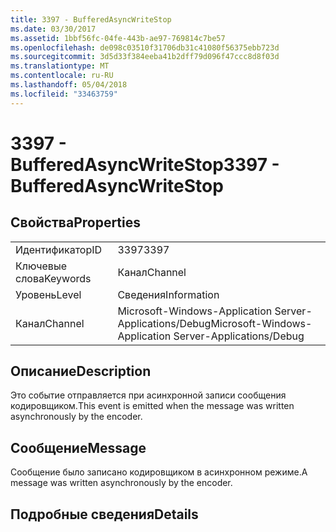```yaml
---
title: 3397 - BufferedAsyncWriteStop
ms.date: 03/30/2017
ms.assetid: 1bbf56fc-04fe-443b-ae97-769814c7be57
ms.openlocfilehash: de098c03510f31706db31c41080f56375ebb723d
ms.sourcegitcommit: 3d5d33f384eeba41b2dff79d096f47ccc8d8f03d
ms.translationtype: MT
ms.contentlocale: ru-RU
ms.lasthandoff: 05/04/2018
ms.locfileid: "33463759"
---
```

# <a name="3397---bufferedasyncwritestop"></a><span data-ttu-id="5dd6a-102">3397 - BufferedAsyncWriteStop</span><span class="sxs-lookup"><span data-stu-id="5dd6a-102">3397 - BufferedAsyncWriteStop</span></span>
## <a name="properties"></a><span data-ttu-id="5dd6a-103">Свойства</span><span class="sxs-lookup"><span data-stu-id="5dd6a-103">Properties</span></span>  
  
|||  
|-|-|  
|<span data-ttu-id="5dd6a-104">Идентификатор</span><span class="sxs-lookup"><span data-stu-id="5dd6a-104">ID</span></span>|<span data-ttu-id="5dd6a-105">3397</span><span class="sxs-lookup"><span data-stu-id="5dd6a-105">3397</span></span>|  
|<span data-ttu-id="5dd6a-106">Ключевые слова</span><span class="sxs-lookup"><span data-stu-id="5dd6a-106">Keywords</span></span>|<span data-ttu-id="5dd6a-107">Канал</span><span class="sxs-lookup"><span data-stu-id="5dd6a-107">Channel</span></span>|  
|<span data-ttu-id="5dd6a-108">Уровень</span><span class="sxs-lookup"><span data-stu-id="5dd6a-108">Level</span></span>|<span data-ttu-id="5dd6a-109">Сведения</span><span class="sxs-lookup"><span data-stu-id="5dd6a-109">Information</span></span>|  
|<span data-ttu-id="5dd6a-110">Канал</span><span class="sxs-lookup"><span data-stu-id="5dd6a-110">Channel</span></span>|<span data-ttu-id="5dd6a-111">Microsoft-Windows-Application Server-Applications/Debug</span><span class="sxs-lookup"><span data-stu-id="5dd6a-111">Microsoft-Windows-Application Server-Applications/Debug</span></span>|  
  
## <a name="description"></a><span data-ttu-id="5dd6a-112">Описание</span><span class="sxs-lookup"><span data-stu-id="5dd6a-112">Description</span></span>  
 <span data-ttu-id="5dd6a-113">Это событие отправляется при асинхронной записи сообщения кодировщиком.</span><span class="sxs-lookup"><span data-stu-id="5dd6a-113">This event is emitted when the message was written asynchronously by the encoder.</span></span>  
  
## <a name="message"></a><span data-ttu-id="5dd6a-114">Сообщение</span><span class="sxs-lookup"><span data-stu-id="5dd6a-114">Message</span></span>  
 <span data-ttu-id="5dd6a-115">Сообщение было записано кодировщиком в асинхронном режиме.</span><span class="sxs-lookup"><span data-stu-id="5dd6a-115">A message was written asynchronously by the encoder.</span></span>  
  
## <a name="details"></a><span data-ttu-id="5dd6a-116">Подробные сведения</span><span class="sxs-lookup"><span data-stu-id="5dd6a-116">Details</span></span>
